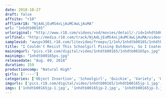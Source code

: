 ```yaml
---
date: 2018-10-27
draft: false
affsite: "r18"
afflinkr18: "NjA4LjEuMS4xLjAuMC4wLjAuMA"
url: "1nhdtb00165"
urloriginal: "http://www.r18.com/videos/vod/movies/detail/-/id=1nhdtb00165"
urlfinal: "http://media.r18.com/track/NjA4LjEuMS4xLjAuMC4wLjAuMA/videos/vod/movies/detail/-/id=1nhdtb00165"
samplevid: "awspv3001.r18.com/litevideo/freepv/1/1nh/1nhdtb00165/1nhdtb00165_dmb_w.mp4"
title: "I Couldn't Resist This Schoolgirl Pissing Outdoors, So I Coated My Cock In Aphrodisiacs And Shoved It In Her Ass For A Quickie! Even If She Runs Away, She Can't Escape The Horny Effects As She Falls Into A Spiral Of Non-Stop Masturbation"
mainimgurl: "pics.r18.com/digital/video/1nhdtb00165/1nhdtb00165ps.jpg"
mainimgs: "1nhdtb00165ps.jpg"
releasedate: "Aug. 09, 2018"
duration: 159
productioncomp: "Natural High"
girls: ['----']
categories: ['Object Insertion', 'Schoolgirl', 'Quickie', 'Variety', 'Outdoor', 'Masturbation', 'Urination', 'Substance Use', 'Squirting', 'Hi-Def']
imgurls: ['pics.r18.com/digital/video/1nhdtb00165/1nhdtb00165jp-1.jpg', 'pics.r18.com/digital/video/1nhdtb00165/1nhdtb00165jp-2.jpg', 'pics.r18.com/digital/video/1nhdtb00165/1nhdtb00165jp-3.jpg', 'pics.r18.com/digital/video/1nhdtb00165/1nhdtb00165jp-4.jpg', 'pics.r18.com/digital/video/1nhdtb00165/1nhdtb00165jp-5.jpg', 'pics.r18.com/digital/video/1nhdtb00165/1nhdtb00165jp-6.jpg', 'pics.r18.com/digital/video/1nhdtb00165/1nhdtb00165jp-7.jpg', 'pics.r18.com/digital/video/1nhdtb00165/1nhdtb00165jp-8.jpg', 'pics.r18.com/digital/video/1nhdtb00165/1nhdtb00165jp-9.jpg', 'pics.r18.com/digital/video/1nhdtb00165/1nhdtb00165jp-10.jpg', 'pics.r18.com/digital/video/1nhdtb00165/1nhdtb00165jp-11.jpg', 'pics.r18.com/digital/video/1nhdtb00165/1nhdtb00165jp-12.jpg', 'pics.r18.com/digital/video/1nhdtb00165/1nhdtb00165jp-13.jpg', 'pics.r18.com/digital/video/1nhdtb00165/1nhdtb00165jp-14.jpg', 'pics.r18.com/digital/video/1nhdtb00165/1nhdtb00165jp-15.jpg', 'pics.r18.com/digital/video/1nhdtb00165/1nhdtb00165jp-16.jpg', 'pics.r18.com/digital/video/1nhdtb00165/1nhdtb00165jp-17.jpg', 'pics.r18.com/digital/video/1nhdtb00165/1nhdtb00165jp-18.jpg', 'pics.r18.com/digital/video/1nhdtb00165/1nhdtb00165jp-19.jpg', 'pics.r18.com/digital/video/1nhdtb00165/1nhdtb00165jp-20.jpg']
imgs: ['1nhdtb00165jp-1.jpg', '1nhdtb00165jp-2.jpg', '1nhdtb00165jp-3.jpg', '1nhdtb00165jp-4.jpg', '1nhdtb00165jp-5.jpg', '1nhdtb00165jp-6.jpg', '1nhdtb00165jp-7.jpg', '1nhdtb00165jp-8.jpg', '1nhdtb00165jp-9.jpg', '1nhdtb00165jp-10.jpg', '1nhdtb00165jp-11.jpg', '1nhdtb00165jp-12.jpg', '1nhdtb00165jp-13.jpg', '1nhdtb00165jp-14.jpg', '1nhdtb00165jp-15.jpg', '1nhdtb00165jp-16.jpg', '1nhdtb00165jp-17.jpg', '1nhdtb00165jp-18.jpg', '1nhdtb00165jp-19.jpg', '1nhdtb00165jp-20.jpg']
---
```

